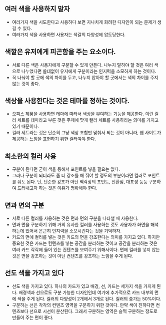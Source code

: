 ## 여러 색을 사용하지 말자
- 여러가지 색을 시도한다고 사용하다 보면 지나치게 화려한 디자인이 되는 문제가 생길 수 있다.
- 여러가지 색을 사용하면 사용자는 색갈의 다양성에 압도당한다.

## 색깔은 유저에게 피곤함을 주는 요소이다.
- 서로 다른 색은 사용자에게 구분할 수 있게 만든다. 나누지 말하야 할 것은 여러 색으로 나누었다면 쓸데없이 유저에게 구분이라는 인지력을 소모하게 하는 것이다.
- 꼭 나눠야 할 곳에 색의 차이를 두고, 나누지 않아야 할 곳에서는 색의 차이를 주지 않는 것이 좋다.

## 색상을 사용한다는 것은 테마를 정하는 것이다.
- 오피스 제품을 사용하면 테마에 따라서 색상을 부여하는 기능을 제공한다. 이런 컬러 세트를 테마라고 부른 것은 주제에 맞게 컬러 세트를 사용하라는 의미를 가지고 있기 때문이다.
- 컬러 세트라는 것은 단순히 그냥 색상 조합만 맞춰서 되는 것이 아니라, 웹 사이트가 제공하는 느낌을 표현하기 위한 컬러여야 한다.

## 최소한의 컬러 사용
- 구분이 된다면 굳이 색을 통해서 포인트를 넣을 필요는 없다.
- 그러나 구분이 되더라도 좀 더 강조를 해 줘야 할 정도의 부분이라면 컬러로 포인트를 줘도 된다. 단, 단순한 강조가 아닌 맥락상의 포인트, 전환점, 대표성 등등 구분하여 드러내고자 하는 것은 이유가 명확해야 한다.

## 면과 면의 구분
- 서로 다른 컬러를 사용하는 것은 면과 면의 구분을 나타낼 때 사용한다.
- 면과 면을 구분하기 위해 거의 유사한 컬러를 사용하는 것도 사용자가 화면을 해석하는데 있어서 은근히 인지력을 소모시킨다는 것을 기억하자.
- 카드의 면에 컬러를 넣는 것은 카드의 면을 강조한다는 의미를 가지고 있다. 하지만 중요한 것은 카드는 컨텐츠를 넣는 공간을 분리하는 것이고 공간을 분리하는 것은 여러 카드 각각에 들어 있는 컨텐츠를 보여주기 위해서이다. 면에 컬러를 넣지 않는 것은 면을 강조하는 것이 아닌 컨텐츠를 강조하는 느낌을 주게 된다.

## 선도 색을 가지고 있다
- 선도 색을 가지고 있다. 하나의 카드가 있고 배경, 선, 카드는 세가지 색을 가지게 된다. 배경색과 선으로도 구분 가능한 디자인인데 여기에 추가적으로 카드 내부의 면에 색을 주게 된다. 컬러의 다양성이 2개에서 3개로 된다. 컬러의 증가는 50%이다.
- 구분하는 선은 각각의 컨텐츠 영역을 구분하기 위한 것이다. 만약 색이 진하다면 컨텐츠보다 선으로 시선이 분산된다. 그래서 구분하는 영역은 슬쩍 구분하는 정도로 만들어 주는 편이 좋다.
